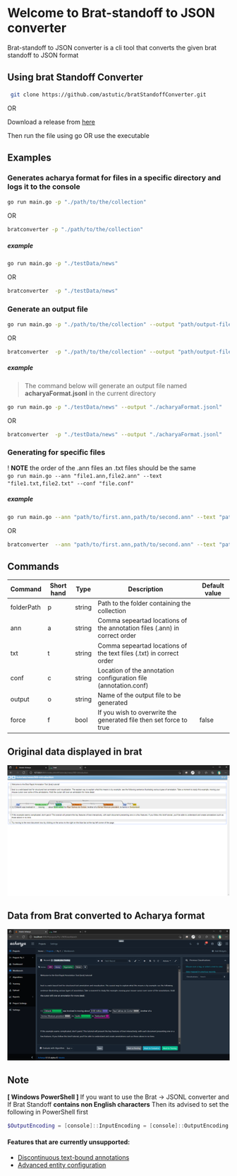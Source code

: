 # Welcome to Brat-standoff to JSON converter

Brat-standoff to JSON converter is a cli tool that converts the given brat standoff to JSON format

## Using brat Standoff Converter

```bash
 git clone https://github.com/astutic/bratStandoffConverter.git
```

OR

Download a release from [here](https://github.com/astutic/bratStandoffConverter/releases)

Then run the file using go OR use the executable

## Examples

### Generates acharya format for files in a specific directory and logs it to the console

```bash
go run main.go -p "./path/to/the/collection"
```

OR

```bash
bratconverter -p "./path/to/the/collection"
```

##### example

```bash
go run main.go -p "./testData/news"
```

OR

```bash
bratconverter  -p "./testData/news"
```

### Generate an output file

```bash
go run main.go -p "./path/to/the/collection" --output "path/output-file-name"
```

OR

```bash
bratconverter  -p "./path/to/the/collection" --output "path/output-file-name"
```

##### example

> The command below will generate an output file named **acharyaFormat.jsonl** in the current directory

```bash
go run main.go -p "./testData/news" --output "./acharyaFormat.jsonl"
```

OR

```bash
bratconverter  -p "./testData/news" --output "./acharyaFormat.jsonl"
```

### Generating for specific files

! **NOTE** the order of the .ann files an .txt files should be the same  
`go run main.go --ann "file1.ann,file2.ann" --text "file1.txt,file2.txt" --conf "file.conf"`

##### example

```bash
go run main.go --ann "path/to/first.ann,path/to/second.ann" --text "path/to/first.txt,path/to/second.txt" --conf "path/to/annotation.conf"
```

OR

```bash
bratconverter  --ann "path/to/first.ann,path/to/second.ann" --text "path/to/first.txt,path/to/second.txt" --conf "path/to/annotation.conf"
```

## Commands

| Command    | Short hand | Type   | Description                                                               | Default value |
| ---------- | ---------- | ------ | ------------------------------------------------------------------------- | ------------- |
| folderPath | p          | string | Path to the folder containing the collection                              |
| ann        | a          | string | Comma sepeartad locations of the annotation files (.ann) in correct order |
| txt        | t          | string | Comma sepeartad locations of the text files (.txt) in correct order       |
| conf       | c          | string | Location of the annotation configuration file (annotation.conf)           |
| output     | o          | string | Name of the output file to be generated                                   |
| force      | f          | bool   | If you wish to overwrite the generated file then set force to true        | false         |

## Original data displayed in brat

![Original data displayed in brat](./docs/images/brat_ui.png "Brat UI")

## Data from Brat converted to Acharya format

![Brat data displayed in Acharya](./docs/images/brat_to_Acharya_ui.png "Acharya UI")

## Note

**[ Windows PowerShell ]**
If you want to use the Brat → JSONL converter and If Brat Standoff **contains non English characters** Then its advised to set the following in PowerShell first

```powershell
$OutputEncoding = [console]::InputEncoding = [console]::OutputEncoding = New-Object System.Text.UTF8Encoding
```

#### Features that are currently unsupported:

- [Discontinuous text-bound annotations](https://brat.nlplab.org/standoff.html "https://brat.nlplab.org/standoff.html")
- [Advanced entity configuration](https://brat.nlplab.org/configuration.html#tool-configuration "https://brat.nlplab.org/configuration.html#tool-configuration")
